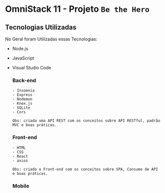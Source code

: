 # OmniStack 11 - Projeto `Be the Hero`

## Tecnologias Utilizadas

No Geral foram Utilizadas essas Tecnologias:

- Node.js
- JavaScript
- Visual Studio Code

  ### Back-end

      - Insomnia
      - Express
      - Nodemon
      - Knex.js
      - SQLite
      - Cors

  `Obs: criada uma API REST com os conceitos sobre API RESTful, padrão MVC e boas práticas.`

  ### Front-end

      - HTML
      - CSS
      - React
      - axios

  `Obs: criado o Front-end com os conceitos sobre SPA, Consumo de API e boas práticas.`

  ### Mobile

